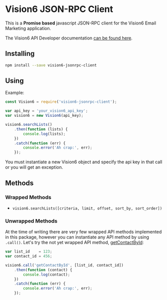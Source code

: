 # Vision6 JSON-RPC Client

This is a **Promise based** javascript JSON-RPC client for the Vision6 Email Marketing
application.

The Vision6 API Developer documentation [can be found here](http://developer.vision6.com.au).

## Installing

```bash
npm install --save vision6-jsonrpc-client
```

## Using

Example:

```javascript
const Vision6 = require('vision6-jsonrpc-client');

var api_key = 'your_vision6_api_key';
var vision6 = new Vision6(api_key);

vision6.searchLists()
    .then(function (lists) {
        console.log(lists);
    })
    .catch(function (err) {
        console.error('Ah crap:', err);
    });
```

You must instantiate a new Vision6 object and specify the api key in that call
or you will get an exception.

## Methods

### Wrapped Methods

- `vision6.searchLists([criteria, limit, offset, sort_by, sort_order])`

### Unwrapped Methods

At the time of writing there are very few wrapped API methods implemented
in this package, however you can instantiate any API method by using `.call()`.
Let's try the not yet wrapped API method, [getContactById](http://developer.vision6.com.au/3.0/method/getcontactbyid):

```javascript
var list_id    = 123;
var contact_id = 456;

vision6.call('getContactById', [list_id, contact_id])
    .then(function (contact) {
        console.log(contact);
    })
    .catch(function (err) {
        console.error('Ah crap:', err);
    });
```
